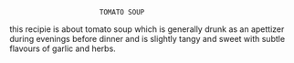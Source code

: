                           TOMATO SOUP


this recipie is about tomato soup which is generally drunk as an apettizer during evenings before dinner and is slightly tangy and sweet with subtle flavours of garlic and herbs.
